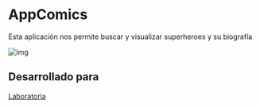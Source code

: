 # AppComics

Esta aplicación nos permite buscar y visualizar superheroes y su biografía

![img](https://user-images.githubusercontent.com/39841876/49264269-e4051e80-f44d-11e8-8a61-a22dbc3a96df.png)

## Desarrollado para 
[Laboratoria](http://laboratoria.la)
